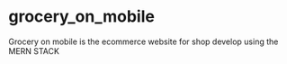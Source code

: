 # grocery_on_mobile
Grocery on mobile is the ecommerce website for shop develop using the MERN STACK
